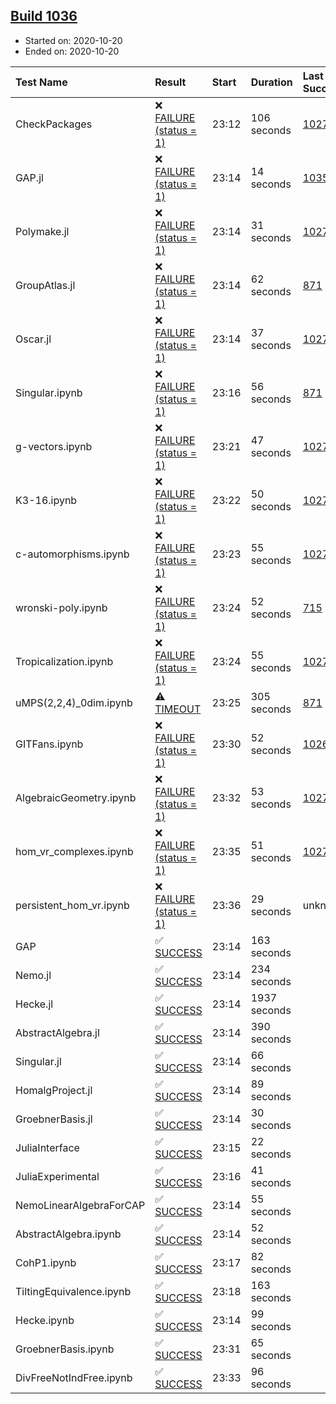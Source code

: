 ## [Build 1036](https://oscarci.mathematik.uni-kl.de/job/oscar-stable/1036/)

* Started on: 2020-10-20
* Ended on: 2020-10-20

| Test Name    | Result | Start | Duration | Last Success | First Failure |
|:-------------|:-------|:------|:---------|:-------------|:--------------|
| CheckPackages | ❌ [FAILURE (status = 1)](https://oscarci.mathematik.uni-kl.de/job/oscar-stable/1036/artifact/logs/build-1036/CheckPackages.log) | 23:12 | 106 seconds | [1027](https://oscarci.mathematik.uni-kl.de/job/oscar-stable/1027/) | [1028](https://oscarci.mathematik.uni-kl.de/job/oscar-stable/1028/) |
| GAP.jl | ❌ [FAILURE (status = 1)](https://oscarci.mathematik.uni-kl.de/job/oscar-stable/1036/artifact/logs/build-1036/GAP.jl.log) | 23:14 | 14 seconds | [1035](https://oscarci.mathematik.uni-kl.de/job/oscar-stable/1035/) | [1036](https://oscarci.mathematik.uni-kl.de/job/oscar-stable/1036/) |
| Polymake.jl | ❌ [FAILURE (status = 1)](https://oscarci.mathematik.uni-kl.de/job/oscar-stable/1036/artifact/logs/build-1036/Polymake.jl.log) | 23:14 | 31 seconds | [1027](https://oscarci.mathematik.uni-kl.de/job/oscar-stable/1027/) | [1028](https://oscarci.mathematik.uni-kl.de/job/oscar-stable/1028/) |
| GroupAtlas.jl | ❌ [FAILURE (status = 1)](https://oscarci.mathematik.uni-kl.de/job/oscar-stable/1036/artifact/logs/build-1036/GroupAtlas.jl.log) | 23:14 | 62 seconds | [871](https://oscarci.mathematik.uni-kl.de/job/oscar-stable/871/) | [872](https://oscarci.mathematik.uni-kl.de/job/oscar-stable/872/) |
| Oscar.jl | ❌ [FAILURE (status = 1)](https://oscarci.mathematik.uni-kl.de/job/oscar-stable/1036/artifact/logs/build-1036/Oscar.jl.log) | 23:14 | 37 seconds | [1027](https://oscarci.mathematik.uni-kl.de/job/oscar-stable/1027/) | [1028](https://oscarci.mathematik.uni-kl.de/job/oscar-stable/1028/) |
| Singular.ipynb | ❌ [FAILURE (status = 1)](https://oscarci.mathematik.uni-kl.de/job/oscar-stable/1036/artifact/logs/build-1036/Singular.ipynb.log) | 23:16 | 56 seconds | [871](https://oscarci.mathematik.uni-kl.de/job/oscar-stable/871/) | [872](https://oscarci.mathematik.uni-kl.de/job/oscar-stable/872/) |
| g-vectors.ipynb | ❌ [FAILURE (status = 1)](https://oscarci.mathematik.uni-kl.de/job/oscar-stable/1036/artifact/logs/build-1036/g-vectors.ipynb.log) | 23:21 | 47 seconds | [1027](https://oscarci.mathematik.uni-kl.de/job/oscar-stable/1027/) | [1028](https://oscarci.mathematik.uni-kl.de/job/oscar-stable/1028/) |
| K3-16.ipynb | ❌ [FAILURE (status = 1)](https://oscarci.mathematik.uni-kl.de/job/oscar-stable/1036/artifact/logs/build-1036/K3-16.ipynb.log) | 23:22 | 50 seconds | [1027](https://oscarci.mathematik.uni-kl.de/job/oscar-stable/1027/) | [1028](https://oscarci.mathematik.uni-kl.de/job/oscar-stable/1028/) |
| c-automorphisms.ipynb | ❌ [FAILURE (status = 1)](https://oscarci.mathematik.uni-kl.de/job/oscar-stable/1036/artifact/logs/build-1036/c-automorphisms.ipynb.log) | 23:23 | 55 seconds | [1027](https://oscarci.mathematik.uni-kl.de/job/oscar-stable/1027/) | [1028](https://oscarci.mathematik.uni-kl.de/job/oscar-stable/1028/) |
| wronski-poly.ipynb | ❌ [FAILURE (status = 1)](https://oscarci.mathematik.uni-kl.de/job/oscar-stable/1036/artifact/logs/build-1036/wronski-poly.ipynb.log) | 23:24 | 52 seconds | [715](https://oscarci.mathematik.uni-kl.de/job/oscar-stable/715/) | [716](https://oscarci.mathematik.uni-kl.de/job/oscar-stable/716/) |
| Tropicalization.ipynb | ❌ [FAILURE (status = 1)](https://oscarci.mathematik.uni-kl.de/job/oscar-stable/1036/artifact/logs/build-1036/Tropicalization.ipynb.log) | 23:24 | 55 seconds | [1027](https://oscarci.mathematik.uni-kl.de/job/oscar-stable/1027/) | [1028](https://oscarci.mathematik.uni-kl.de/job/oscar-stable/1028/) |
| uMPS(2,2,4)_0dim.ipynb | ⚠ [TIMEOUT](https://oscarci.mathematik.uni-kl.de/job/oscar-stable/1036/artifact/logs/build-1036/uMPS-2-2-4-_0dim.ipynb.log) | 23:25 | 305 seconds | [871](https://oscarci.mathematik.uni-kl.de/job/oscar-stable/871/) | [872](https://oscarci.mathematik.uni-kl.de/job/oscar-stable/872/) |
| GITFans.ipynb | ❌ [FAILURE (status = 1)](https://oscarci.mathematik.uni-kl.de/job/oscar-stable/1036/artifact/logs/build-1036/GITFans.ipynb.log) | 23:30 | 52 seconds | [1026](https://oscarci.mathematik.uni-kl.de/job/oscar-stable/1026/) | [1027](https://oscarci.mathematik.uni-kl.de/job/oscar-stable/1027/) |
| AlgebraicGeometry.ipynb | ❌ [FAILURE (status = 1)](https://oscarci.mathematik.uni-kl.de/job/oscar-stable/1036/artifact/logs/build-1036/AlgebraicGeometry.ipynb.log) | 23:32 | 53 seconds | [1027](https://oscarci.mathematik.uni-kl.de/job/oscar-stable/1027/) | [1028](https://oscarci.mathematik.uni-kl.de/job/oscar-stable/1028/) |
| hom_vr_complexes.ipynb | ❌ [FAILURE (status = 1)](https://oscarci.mathematik.uni-kl.de/job/oscar-stable/1036/artifact/logs/build-1036/hom_vr_complexes.ipynb.log) | 23:35 | 51 seconds | [1027](https://oscarci.mathematik.uni-kl.de/job/oscar-stable/1027/) | [1028](https://oscarci.mathematik.uni-kl.de/job/oscar-stable/1028/) |
| persistent_hom_vr.ipynb | ❌ [FAILURE (status = 1)](https://oscarci.mathematik.uni-kl.de/job/oscar-stable/1036/artifact/logs/build-1036/persistent_hom_vr.ipynb.log) | 23:36 | 29 seconds | unknown | unknown |
| GAP | ✅ [SUCCESS](https://oscarci.mathematik.uni-kl.de/job/oscar-stable/1036/artifact/logs/build-1036/GAP.log) | 23:14 | 163 seconds |  |  |
| Nemo.jl | ✅ [SUCCESS](https://oscarci.mathematik.uni-kl.de/job/oscar-stable/1036/artifact/logs/build-1036/Nemo.jl.log) | 23:14 | 234 seconds |  |  |
| Hecke.jl | ✅ [SUCCESS](https://oscarci.mathematik.uni-kl.de/job/oscar-stable/1036/artifact/logs/build-1036/Hecke.jl.log) | 23:14 | 1937 seconds |  |  |
| AbstractAlgebra.jl | ✅ [SUCCESS](https://oscarci.mathematik.uni-kl.de/job/oscar-stable/1036/artifact/logs/build-1036/AbstractAlgebra.jl.log) | 23:14 | 390 seconds |  |  |
| Singular.jl | ✅ [SUCCESS](https://oscarci.mathematik.uni-kl.de/job/oscar-stable/1036/artifact/logs/build-1036/Singular.jl.log) | 23:14 | 66 seconds |  |  |
| HomalgProject.jl | ✅ [SUCCESS](https://oscarci.mathematik.uni-kl.de/job/oscar-stable/1036/artifact/logs/build-1036/HomalgProject.jl.log) | 23:14 | 89 seconds |  |  |
| GroebnerBasis.jl | ✅ [SUCCESS](https://oscarci.mathematik.uni-kl.de/job/oscar-stable/1036/artifact/logs/build-1036/GroebnerBasis.jl.log) | 23:14 | 30 seconds |  |  |
| JuliaInterface | ✅ [SUCCESS](https://oscarci.mathematik.uni-kl.de/job/oscar-stable/1036/artifact/logs/build-1036/JuliaInterface.log) | 23:15 | 22 seconds |  |  |
| JuliaExperimental | ✅ [SUCCESS](https://oscarci.mathematik.uni-kl.de/job/oscar-stable/1036/artifact/logs/build-1036/JuliaExperimental.log) | 23:16 | 41 seconds |  |  |
| NemoLinearAlgebraForCAP | ✅ [SUCCESS](https://oscarci.mathematik.uni-kl.de/job/oscar-stable/1036/artifact/logs/build-1036/NemoLinearAlgebraForCAP.log) | 23:14 | 55 seconds |  |  |
| AbstractAlgebra.ipynb | ✅ [SUCCESS](https://oscarci.mathematik.uni-kl.de/job/oscar-stable/1036/artifact/logs/build-1036/AbstractAlgebra.ipynb.log) | 23:14 | 52 seconds |  |  |
| CohP1.ipynb | ✅ [SUCCESS](https://oscarci.mathematik.uni-kl.de/job/oscar-stable/1036/artifact/logs/build-1036/CohP1.ipynb.log) | 23:17 | 82 seconds |  |  |
| TiltingEquivalence.ipynb | ✅ [SUCCESS](https://oscarci.mathematik.uni-kl.de/job/oscar-stable/1036/artifact/logs/build-1036/TiltingEquivalence.ipynb.log) | 23:18 | 163 seconds |  |  |
| Hecke.ipynb | ✅ [SUCCESS](https://oscarci.mathematik.uni-kl.de/job/oscar-stable/1036/artifact/logs/build-1036/Hecke.ipynb.log) | 23:14 | 99 seconds |  |  |
| GroebnerBasis.ipynb | ✅ [SUCCESS](https://oscarci.mathematik.uni-kl.de/job/oscar-stable/1036/artifact/logs/build-1036/GroebnerBasis.ipynb.log) | 23:31 | 65 seconds |  |  |
| DivFreeNotIndFree.ipynb | ✅ [SUCCESS](https://oscarci.mathematik.uni-kl.de/job/oscar-stable/1036/artifact/logs/build-1036/DivFreeNotIndFree.ipynb.log) | 23:33 | 96 seconds |  |  |
